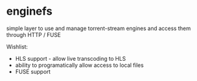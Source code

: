 # enginefs
simple layer to use and manage torrent-stream engines and access them through HTTP / FUSE

Wishlist:
* HLS support - allow live transcoding to HLS
* ability to programatically allow access to local files
* FUSE support
